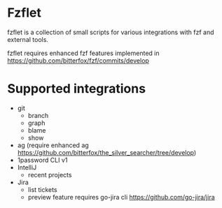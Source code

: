 # Fzflet

fzflet is a collection of small scripts for various integrations with fzf and external tools.

fzflet requires enhanced fzf features implemented in https://github.com/bitterfox/fzf/commits/develop

# Supported integrations
- git
  - branch
  - graph
  - blame
  - show
- ag (require enhanced ag https://github.com/bitterfox/the_silver_searcher/tree/develop)
- 1password CLI v1
- IntelliJ
  - recent projects
- Jira
  - list tickets
  - preview feature requires go-jira cli https://github.com/go-jira/jira
